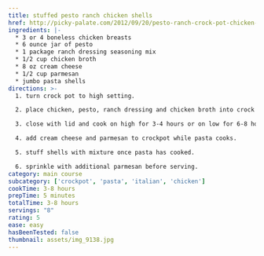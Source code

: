 ```yaml
---
title: stuffed pesto ranch chicken shells
href: http://picky-palate.com/2012/09/20/pesto-ranch-crock-pot-chicken-thighs/
ingredients: |-
  * 3 or 4 boneless chicken breasts
  * 6 ounce jar of pesto
  * 1 package ranch dressing seasoning mix
  * 1/2 cup chicken broth
  * 8 oz cream cheese
  * 1/2 cup parmesan
  * jumbo pasta shells
directions: >-
  1. turn crock pot to high setting. 

  2. place chicken, pesto, ranch dressing and chicken broth into crock pot. stir gently to combine all seasonings. 

  3. close with lid and cook on high for 3-4 hours or on low for 6-8 hours.  

  4. add cream cheese and parmesan to crockpot while pasta cooks. 

  5. stuff shells with mixture once pasta has cooked. 

  6. sprinkle with additional parmesan before serving.
category: main course
subcategory: ['crockpot', 'pasta', 'italian', 'chicken']
cookTime: 3-8 hours
prepTime: 5 minutes
totalTime: 3-8 hours
servings: "8"
rating: 5
ease: easy
hasBeenTested: false
thumbnail: assets/img_9138.jpg
---
```

